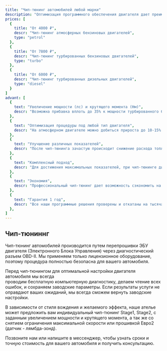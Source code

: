 ```yaml
---
title: "Чип-тюнинг автомобилей любой марки"
description: "Оптимизация программного обеспечения двигателя дает преимущество в повседневном передвижении, раскрывая потенциал машины. Мы делаем «гражданский» тюнинг, без экстремальных нагрузок"
prices: [
  {
    title: "От 4000 ₽",
    descr: "Чип-тюнинг атмосферных бензиновых двигателей",
    type: "petrol"
  },
  {
    title: "От 7800 ₽",
    descr: "Чип-тюнинг турбированных бензиновых двигателей",
    type: "turbo"
  },
  {
    title: "От 6000 ₽",
    descr: "Чип-тюнинг турбированных дизельных двигателей",
    type: "diesel"
  }
]
advant: [
  {
    text: "Увеличение мощности (лс) и крутящего момента (Нм)", 
    descr: "Возможна прибавка вплоть до 35% к мощности турбированного бензинового или дизельного двигателя машины."
  },
  {
    text: "Оптимизация процедуры под любой тип двигателя", 
    descr: "На атмосферном двигателе можно добиться прироста до 10-15% путем оптимизации его прошивки под менее экологичную и более эффективную работу. В случае неисправности, возможно удаление катализатора."
  },
  {
    text: "Улучшение различных показателей", 
    descr: "После чип-тюнинга зачастую происходит снижение расхода топлива и улучшение динамики, отклика педали газа, подхвата турбины, переключений АКПП, устранение провалов тяги."
  },
  {
    text: "Комплексный подход", 
    descr: "Для достижения максимальных показателей, при чип-тюнинге дизельных автомобилей возможно удаление сажевого фильтра DPF, выхлопной системы и EGR, а так же системы BlueTEC."
  },
  {
    text: "Экономия", 
    descr: "Профессиональный чип-тюнинг дает возможность сэкономить на дорогостоящем ремонте или замене коплектующих и отключить какую-либо вышедшую из строя систему."
  },
  {
    text: "Гарантия 1 год", 
    descr: "Все наши программные решения проверены и откатаны на тысячах автомобилей, имеют сертификаты качества. На весь софт действует гарантия 1 год - он не слетит с вашего автомобиля."
  },
]
---
```


## Чип-тюниннг

Чип-тюнинг автомобилей производится путем перепрошивки ЭБУ двигателя (Электронного Блока Управления) через диагностический разъем OBD-II. Мы применяем только лицензионное оборудование, поэтому процедура полностью безопасна для вашего автомобиля.

Перед чип-тюнингом для оптимальной настройки двигателя автомобиля мы всегда проводим бесплатную компьютерную диагностику, делаем чтение всех ошибок, и сохраняем заводские параметры. Если результаты услуги не оправдают ваших ожиданий, мы всегда сможем вернуть заводские настройки.

В зависимости от стиля вождения и желаемого эффекта, наше ателье может предложить вам индивидуальный чип-тюнинг Stage1, Stage2, с заданным увеличением мощности и крутящего момента, а так же со снятием ограничения максимальной скорости или прошивкой Евро2 (датчик - лямбда-зонд).

Позвоните нам или напишите в мессенджер, чтобы узнать сроки и точную стоимость для вашего автомобиля и получить консультацию.


